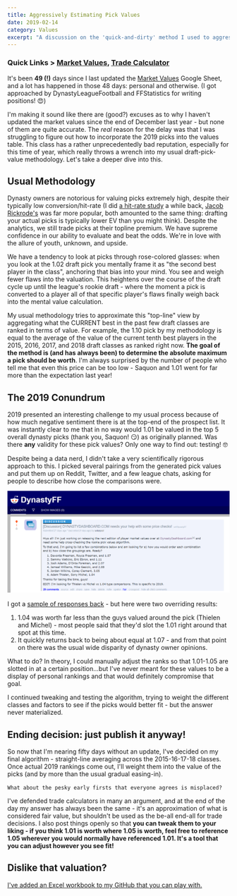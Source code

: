 ```yaml
---
title: Aggressively Estimating Pick Values
date: 2019-02-14
category: Values
excerpt: "A discussion on the 'quick-and-dirty' method I used to aggressively estimate pick values for the [DP calculator](https://apps.dynastyprocess.com/calculator)."
---
```


### Quick Links > [Market Values](http://dynastyprocess.com/downloads/values), [Trade Calculator](http://dynastyprocess.com/downloads/calculator)

It's been **49 (!)** days since I last updated the [Market Values](http://dynastyprocess.com/downloads/values) Google Sheet, and a lot has happened in those 48 days: personal and otherwise. (I got approached by DynastyLeagueFootball and FFStatistics for writing positions! :heart_eyes:)

I'm making it sound like there are (good?) excuses as to why I haven't updated the market values since the end of December last year - but none of them are quite accurate. The *real* reason for the delay was that I was struggling to figure out how to incorporate the 2019 picks into the values table. This class has a rather unprecedentedly bad reputation, especially for this time of year, which really throws a wrench into my usual draft-pick-value methodology. Let's take a deeper dive into this.

## Usual Methodology

Dynasty owners are notorious for valuing picks extremely high, despite their typically low conversion/hit-rate (I did [a hit-rate study](https://www.footballdiehards.com/fantasy-football-columns/html/fantasy-football-dynasty-101-rookie-draft-and-player-development.cfm) a while back, [Jacob Rickrode's](http://web.archive.org/web/20171027053122/http://www.rotoworld.com/articles/nfl/71382/446/dynasty-rookie-pick-hit-rates) was far more popular, both amounted to the same thing: drafting your actual picks is typically lower EV than you might think). Despite the analytics, we still trade picks at their topline premium. We have supreme confidence in our ability to evaluate and beat the odds. We're in love with the allure of youth, unknown, and upside.

 We have a tendency to look at picks through rose-colored glasses: when you look at the 1.02 draft pick you mentally frame it as "the second best player in the class", anchoring that bias into your mind. You see and weigh fewer flaws into the valuation. This heightens over the course of the draft cycle up until the league's rookie draft - where the moment a pick is converted to a player all of that specific player's flaws finally weigh back into the mental value calculation.

 My usual methodology tries to approximate this "top-line" view by aggregating what the CURRENT best in the past few draft classes are ranked in terms of value. For example, the 1.10 pick by my methodology is equal to the average of the value of the current tenth best players in the 2015, 2016, 2017, and 2018 draft classes as ranked right now. **The goal of the method is (and has always been) to determine the absolute maximum a pick should be worth**. I'm always surprised by the number of people who tell me that even this price can be too low - Saquon and 1.01 went for far more than the expectation last year!

 ## The 2019 Conundrum

 2019 presented an interesting challenge to my usual process because of how much negative sentiment there is at the top-end of the prospect list. It was instantly clear to me that in no way would 1.01 be valued in the top 5 overall dynasty picks (thank you, Saquon! :smirk:) as originally planned. Was there **any** validity for these pick values? Only one way to find out: testing! 🤓

 Despite being a data nerd, I didn't take a very scientifically rigorous approach to this. I picked several pairings from the generated pick values and put them up on Reddit, Twitter, and a few league chats, asking for people to describe how close the comparisons were.

 ![Reddit pick value test](/assets/images/pickvaluetest.png)

 I got a [sample of responses back](https://www.reddit.com/r/DynastyFF/comments/aizzm1/discussion_dynastydashboardcom_needs_your_help/) - but here were two overriding results:
 1. 1.04 was worth far less than the guys valued around the pick (Thielen and Michel) - most people said that they'd slot the 1.01 right around that spot at this time.
 2. It quickly returns back to being about equal at 1.07 - and from that point on there was the usual wide disparity of dynasty owner opinions.

 What to do? In theory, I could manually adjust the ranks so that 1.01-1.05 are slotted in at a certain position...but I've never meant for these values to be a display of personal rankings and that would definitely compromise that goal.

 I continued tweaking and testing the algorithm, trying to weight the different classes and factors to see if the picks would better fit - but the answer never materialized.

## Ending decision: just publish it anyway!

 So now that I'm nearing fifty days without an update, I've decided on my final algorithm - straight-line averaging across the 2015-16-17-18 classes. Once actual 2019 rankings come out, I'll weight them into the value of the picks (and by more than the usual gradual easing-in).

    What about the pesky early firsts that everyone agrees is misplaced?

I've defended trade calculators in many an argument, and at the end of the day my answer has always been the same - it's an approximation of what is considered fair value, but shouldn't be used as the be-all end-all for trade decisions. I also post things openly so that **you can tweak them to your liking - if you think 1.01 is worth where 1.05 is worth, feel free to reference 1.05 wherever you would normally have referenced 1.01. It's a tool that you can adjust however you see fit!**

## Dislike that valuation?

[I've added an Excel workbook to my GitHub that you can play with.](https://github.com/tanho63/dynastyprocess/blob/master/files/values-calculator.xlsx)
